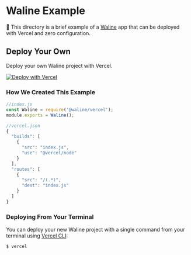 # Waline Example
:bookmark_tabs:
This directory is a brief example of a [Waline](https://waline.js.org/) app that can be deployed with Vercel and zero configuration.

## Deploy Your Own

Deploy your own Waline project with Vercel.

[![Deploy with Vercel](https://vercel.com/button)](https://vercel.com/import/project?template=https://github.com/walinejs/waline/tree/main/example)

### How We Created This Example

```js
//index.js
const Waline = require('@waline/vercel');
module.exports = Waline();

//vercel.json
{
  "builds": [
    {
      "src": "index.js",
      "use": "@vercel/node"
    }
  ],
  "routes": [
    {
      "src": "/(.*)",
      "dest": "index.js"
    }
  ]
}
```

### Deploying From Your Terminal

You can deploy your new Waline project with a single command from your terminal using [Vercel CLI](https://vercel.com/download):

```shell
$ vercel
```

